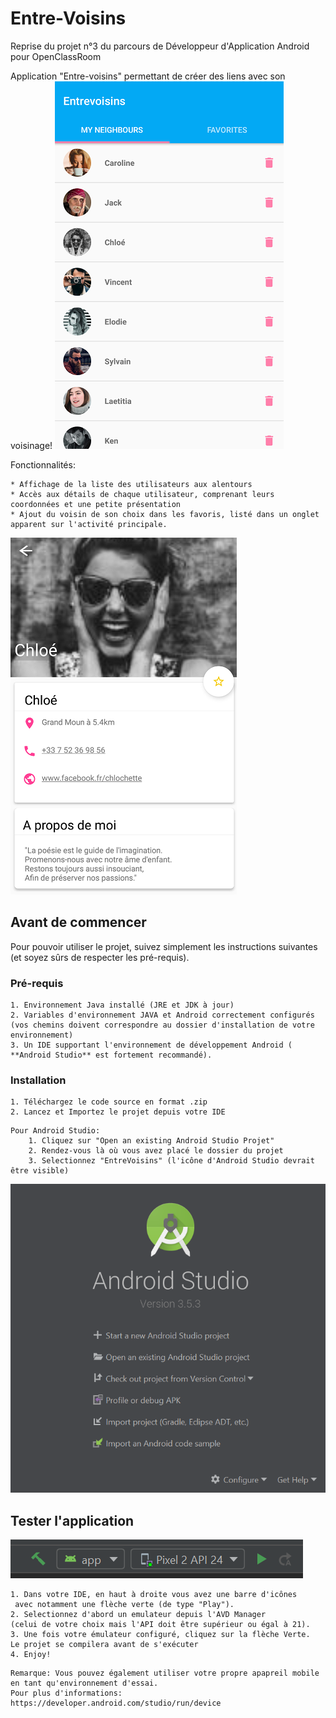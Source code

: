 # Entre-Voisins
Reprise du projet n°3 du parcours de Développeur d'Application Android pour OpenClassRoom

Application "Entre-voisins" permettant de créer des liens avec son voisinage!
![Image de l'activité principale](https://github.com/sansho88/Entrevoisins/blob/master/list_neighbours.PNG)

Fonctionnalités: 

	* Affichage de la liste des utilisateurs aux alentours
	* Accès aux détails de chaque utilisateur, comprenant leurs coordonnées et une petite présentation
	* Ajout du voisin de son choix dans les favoris, listé dans un onglet apparent sur l'activité principale.
	
![Image de l'activité de profile](https://github.com/sansho88/Entrevoisins/blob/master/profile_neighbour.PNG)


## Avant de commencer

Pour pouvoir utiliser le projet, suivez simplement les instructions suivantes (et soyez sûrs de respecter les pré-requis).

### Pré-requis

	1. Environnement Java installé (JRE et JDK à jour)
	2. Variables d'environnement JAVA et Android correctement configurés (vos chemins doivent correspondre au dossier d'installation de votre environnement)
	3. Un IDE supportant l'environnement de développement Android ( **Android Studio** est fortement recommandé).
	
### Installation

	1. Téléchargez le code source en format .zip
	2. Lancez et Importez le projet depuis votre IDE


```
Pour Android Studio: 
	1. Cliquez sur "Open an existing Android Studio Projet"
	2. Rendez-vous là où vous avez placé le dossier du projet
	3. Selectionnez "EntreVoisins" (l'icône d'Android Studio devrait être visible)
```
![Accueil Android Studio](https://github.com/sansho88/Entrevoisins/blob/master/as_home.PNG)


## Tester l'application
![Image run](https://github.com/sansho88/Entrevoisins/blob/master/run.PNG)

	1. Dans votre IDE, en haut à droite vous avez une barre d'icônes
	 avec notamment une flèche verte (de type "Play"). 
	2. Selectionnez d'abord un emulateur depuis l'AVD Manager 
	(celui de votre choix mais l'API doit être supérieur ou égal à 21).
	3. Une fois votre émulateur configuré, cliquez sur la flèche Verte. 
	Le projet se compilera avant de s'exécuter
	4. Enjoy! 
	
```
Remarque: Vous pouvez également utiliser votre propre apapreil mobile en tant qu'environnement d'essai.
Pour plus d'informations: 
https://developer.android.com/studio/run/device
```
